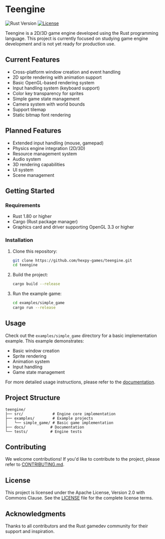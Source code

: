 # Teengine
![Rust Version](https://img.shields.io/badge/rust-1.80.1%2B-orange.svg)
[![License](https://img.shields.io/badge/License-Apache%202.0%20with%20Commons%20Clause-blue.svg)](LICENSE)

Teengine is a 2D/3D game engine developed using the Rust programming language. This project is currently focused on studying game engine development and is not yet ready for production use.

## Current Features

- Cross-platform window creation and event handling
- 2D sprite rendering with animation support
- Basic OpenGL-based rendering system
- Input handling system (keyboard support)
- Color key transparency for sprites
- Simple game state management
- Camera system with world bounds
- Support tilemap
- Static bitmap font rendering

## Planned Features

- Extended input handling (mouse, gamepad)
- Physics engine integration (2D/3D)
- Resource management system
- Audio system
- 3D rendering capabilities
- UI system
- Scene management

## Getting Started

### Requirements

- Rust 1.80 or higher
- Cargo (Rust package manager)
- Graphics card and driver supporting OpenGL 3.3 or higher

### Installation

1. Clone this repository:

   ```bash
   git clone https://github.com/hexpy-games/teengine.git
   cd teengine
   ```

2. Build the project:

   ```bash
   cargo build --release
   ```

3. Run the example game:
   ```bash
   cd examples/simple_game
   cargo run --release
   ```

## Usage
Check out the `examples/simple_game` directory for a basic implementation example. This example demonstrates:
- Basic window creation
- Sprite rendering
- Animation system
- Input handling
- Game state management

For more detailed usage instructions, please refer to the [documentation](docs/USAGE.md).

## Project Structure
```
teengine/
├── src/             # Engine core implementation
├── examples/        # Example projects
│   └── simple_game/ # Basic game implementation
├── docs/           # Documentation
└── tests/          # Engine tests
```

## Contributing
We welcome contributions! If you'd like to contribute to the project, please refer to [CONTRIBUTING.md](CONTRIBUTING.md).

## License
This project is licensed under the Apache License, Version 2.0 with Commons Clause.
See the [LICENSE](LICENSE) file for the complete license terms.

## Acknowledgments
Thanks to all contributors and the Rust gamedev community for their support and inspiration.

